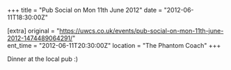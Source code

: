 +++
title = "Pub Social on Mon 11th June 2012"
date = "2012-06-11T18:30:00Z"

[extra]
original = "https://uwcs.co.uk/events/pub-social-on-mon-11th-june-2012-1474489064291/"    
ent_time = "2012-06-11T20:30:00Z"
location = "The Phantom Coach"
+++

Dinner at the local pub :)

